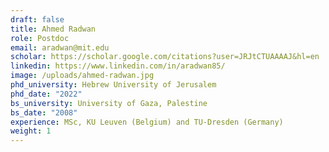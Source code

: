 ```yaml
---
draft: false
title: Ahmed Radwan
role: Postdoc
email: aradwan@mit.edu
scholar: https://scholar.google.com/citations?user=JRJtCTUAAAAJ&hl=en
linkedin: https://www.linkedin.com/in/aradwan85/
image: /uploads/ahmed-radwan.jpg
phd_university: Hebrew University of Jerusalem
phd_date: "2022"
bs_university: University of Gaza, Palestine
bs_date: "2008"
experience: MSc, KU Leuven (Belgium) and TU-Dresden (Germany)
weight: 1
---
```

